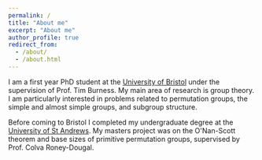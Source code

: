 ```yaml
---
permalink: /
title: "About me"
excerpt: "About me"
author_profile: true
redirect_from: 
  - /about/
  - /about.html
---
```


I am a first year PhD student at the [University of Bristol](https://www.bristol.ac.uk/maths/) under the supervision of Prof. Tim Burness. My main area of research is group theory. I am particularly interested in problems related to permutation groups, the simple and almost simple groups, and subgroup structure.

Before coming to Bristol I completed my undergraduate degree at the [University of St Andrews](https://www.st-andrews.ac.uk/mathematics-statistics/). My masters project was on the O'Nan-Scott theorem and base sizes of primitive permutation groups, supervised by Prof. Colva Roney-Dougal.
